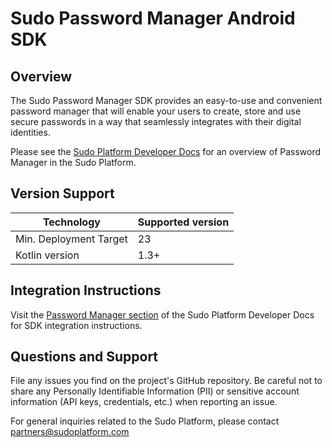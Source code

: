 # Sudo Password Manager Android SDK

## Overview
The Sudo Password Manager SDK provides an easy-to-use and convenient password manager that will enable your users to create, store and use secure passwords in a way that seamlessly integrates with their digital identities.

Please see the [Sudo Platform Developer Docs](https://sudoplatform.com/docs) for an overview of Password Manager in the Sudo Platform.

## Version Support
| Technology             | Supported version |
| ---------------------- | ----------------- |
| Min. Deployment Target | 23                |
| Kotlin version         | 1.3+              |

## Integration Instructions
Visit the [Password Manager section](https://sudoplatform.com/docs/password-manager) of the Sudo Platform Developer Docs for SDK integration instructions.

## Questions and Support
File any issues you find on the project's GitHub repository. Be careful not to share any Personally Identifiable Information (PII) or sensitive account information (API keys, credentials, etc.) when reporting an issue.

For general inquiries related to the Sudo Platform, please contact [partners@sudoplatform.com](mailto:partners@sudoplatform.com)
